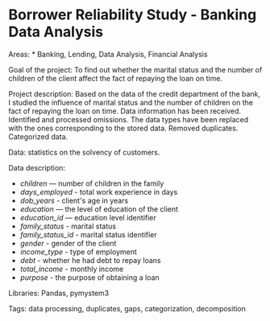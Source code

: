 # Borrower Reliability Study - Banking Data Analysis

Areas: * Banking, Lending, Data Analysis, Financial Analysis

Goal of the project: To find out whether the marital status and the number of children of the client affect the fact of repaying the loan on time.

Project description: Based on the data of the credit department of the bank, I studied the influence of marital status and the number of children on the fact of repaying the loan on time. Data information has been received. Identified and processed omissions. The data types have been replaced with the ones corresponding to the stored data. Removed duplicates. Categorized data.

Data: statistics on the solvency of customers.
 
Data description:
* *children* — number of children in the family 
* *days_employed* - total work experience in days
* *dob_years* - client's age in years
* *education* — the level of education of the client
* *education_id* — education level identifier
* *family_status* - marital status
* *family_status_id* - marital status identifier
* *gender* - gender of the client
* *income_type* - type of employment
* *debt* - whether he had debt to repay loans
* *total_income* - monthly income
* *purpose* - the purpose of obtaining a loan


Libraries: Pandas, pymystem3

Tags: data processing, duplicates, gaps, categorization, decomposition
